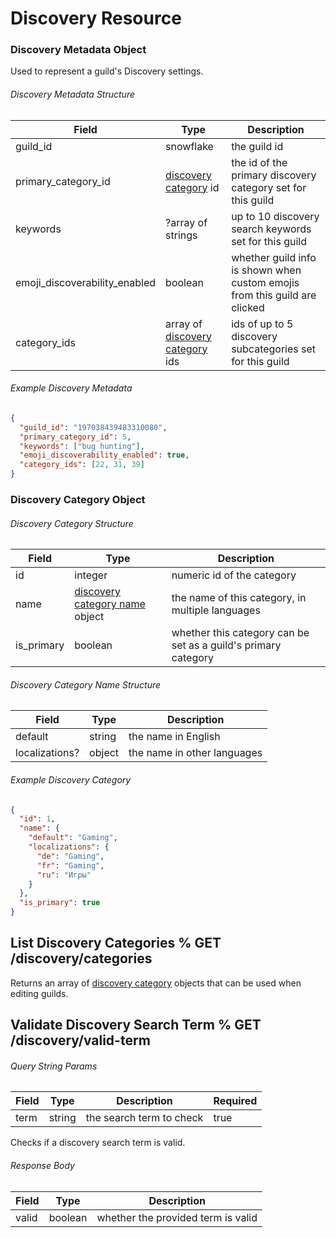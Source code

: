 # Discovery Resource

### Discovery Metadata Object

Used to represent a guild's Discovery settings.

###### Discovery Metadata Structure

| Field                         | Type                                                                                   | Description                                                                |
| ----------------------------- | -------------------------------------------------------------------------------------- | -------------------------------------------------------------------------- |
| guild_id                      | snowflake                                                                              | the guild id                                                               |
| primary_category_id           | [discovery category](#DOCS_RESOURCES_DISCOVERY/discovery-category-object) id           | the id of the primary discovery category set for this guild                |
| keywords                      | ?array of strings                                                                      | up to 10 discovery search keywords set for this guild                      |
| emoji_discoverability_enabled | boolean                                                                                | whether guild info is shown when custom emojis from this guild are clicked |
| category_ids                  | array of [discovery category](#DOCS_RESOURCES_DISCOVERY/discovery-category-object) ids | ids of up to 5 discovery subcategories set for this guild                  |

###### Example Discovery Metadata

```json
{
  "guild_id": "197038439483310080",
  "primary_category_id": 5,
  "keywords": ["bug hunting"],
  "emoji_discoverability_enabled": true,
  "category_ids": [22, 31, 39]
}
```

### Discovery Category Object

###### Discovery Category Structure

| Field      | Type                                                                                           | Description                                                    |
| ---------- | ---------------------------------------------------------------------------------------------- | -------------------------------------------------------------- |
| id         | integer                                                                                        | numeric id of the category                                     |
| name       | [discovery category name](#DOCS_RESOURCES_DISCOVERY/discovery-category-name-structure) object  | the name of this category, in multiple languages               |
| is_primary | boolean                                                                                        | whether this category can be set as a guild's primary category |

###### Discovery Category Name Structure

| Field          | Type   | Description                 |
| -------------- | ------ | --------------------------- |
| default        | string | the name in English         |
| localizations? | object | the name in other languages |

###### Example Discovery Category

```json
{
  "id": 1,
  "name": {
    "default": "Gaming",
    "localizations": {
      "de": "Gaming",
      "fr": "Gaming",
      "ru": "Игры"
    }
  },
  "is_primary": true
}
```

## List Discovery Categories % GET /discovery/categories

Returns an array of [discovery category](#DOCS_RESOURCES_DISCOVERY/discovery-category-object) objects that can be used when editing guilds.

## Validate Discovery Search Term % GET /discovery/valid-term

###### Query String Params

| Field | Type   | Description              | Required |
| ----- | ------ | ------------------------ | -------- |
| term  | string | the search term to check | true     |

Checks if a discovery search term is valid.

###### Response Body

| Field | Type    | Description                        |
| ----- | ------- | ---------------------------------- |
| valid | boolean | whether the provided term is valid |
